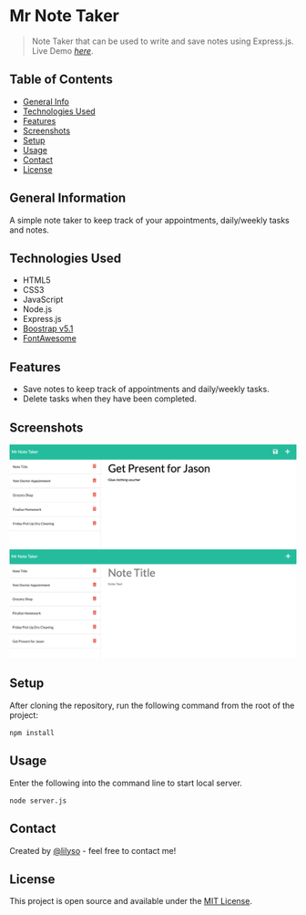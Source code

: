 # Mr Note Taker

> Note Taker that can be used to write and save notes using Express.js.
> Live Demo [_here_](https://example.com).

## Table of Contents

- [General Info](#general-information)
- [Technologies Used](#technologies-used)
- [Features](#features)
- [Screenshots](#screenshots)
- [Setup](#setup)
- [Usage](#usage)
- [Contact](#contact)
- [License](#license)

## General Information

A simple note taker to keep track of your appointments, daily/weekly tasks and notes.

## Technologies Used

- HTML5
- CSS3
- JavaScript
- Node.js
- Express.js
- [Boostrap v5.1](https://getbootstrap.com/docs/5.1/getting-started/introduction/)
- [FontAwesome](https://fontawesome.com/)

## Features

- Save notes to keep track of appointments and daily/weekly tasks.
- Delete tasks when they have been completed.

## Screenshots

![Desktop Screenshot](public/assets/images/mrnotetaker_screenshot.png)
![Desktop Screenshot](public/assets/images/mrnotetaker_screenshot2.png)

## Setup

After cloning the repository, run the following command from the root of the project:

```
npm install
```

## Usage

Enter the following into the command line to start local server.

```
node server.js
```

## Contact

Created by [@lilyso](https://github.com/lilyso/) - feel free to contact me!

## License

This project is open source and available under the [MIT License](https://opensource.org/licenses/MIT).
